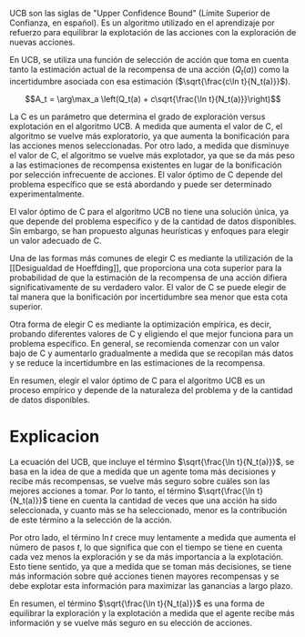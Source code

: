 
UCB son las siglas de "Upper Confidence Bound" (Límite Superior de Confianza, en español). Es un algoritmo utilizado en el aprendizaje por refuerzo para equilibrar la explotación de las acciones con la exploración de nuevas acciones. 

En UCB, se utiliza una función de selección de acción que toma en cuenta tanto la estimación actual de la recompensa de una acción ($Q_t(a)$) como la incertidumbre asociada con esa estimación ($\sqrt{\frac{c\ln t}{N_t(a)}}$). 

$$A_t = \arg\max_a \left(Q_t(a) + c\sqrt{\frac{\ln t}{N_t(a)}}\right)$$

La C es un parámetro que determina el grado de exploración versus explotación en el algoritmo UCB. A medida que aumenta el valor de C, el algoritmo se vuelve más exploratorio, ya que aumenta la bonificación para las acciones menos seleccionadas. Por otro lado, a medida que disminuye el valor de C, el algoritmo se vuelve más explotador, ya que se da más peso a las estimaciones de recompensa existentes en lugar de la bonificación por selección infrecuente de acciones. El valor óptimo de C depende del problema específico que se está abordando y puede ser determinado experimentalmente.

El valor óptimo de C para el algoritmo UCB no tiene una solución única, ya que depende del problema específico y de la cantidad de datos disponibles. Sin embargo, se han propuesto algunas heurísticas y enfoques para elegir un valor adecuado de C.

Una de las formas más comunes de elegir C es mediante la utilización de la [[Desigualdad de Hoeffding]], que proporciona una cota superior para la probabilidad de que la estimación de la recompensa de una acción difiera significativamente de su verdadero valor. El valor de C se puede elegir de tal manera que la bonificación por incertidumbre sea menor que esta cota superior.

Otra forma de elegir C es mediante la optimización empírica, es decir, probando diferentes valores de C y eligiendo el que mejor funciona para un problema específico. En general, se recomienda comenzar con un valor bajo de C y aumentarlo gradualmente a medida que se recopilan más datos y se reduce la incertidumbre en las estimaciones de la recompensa.

En resumen, elegir el valor óptimo de C para el algoritmo UCB es un proceso empírico y depende de la naturaleza del problema y de la cantidad de datos disponibles.

# Explicacion

La ecuación del UCB, que incluye el término $\sqrt{\frac{\ln t}{N_t(a)}}$, se basa en la idea de que a medida que un agente toma más decisiones y recibe más recompensas, se vuelve más seguro sobre cuáles son las mejores acciones a tomar. Por lo tanto, el término $\sqrt{\frac{\ln t}{N_t(a)}}$ tiene en cuenta la cantidad de veces que una acción ha sido seleccionada, y cuanto más se ha seleccionado, menor es la contribución de este término a la selección de la acción.

Por otro lado, el término $\ln t$ crece muy lentamente a medida que aumenta el número de pasos $t$, lo que significa que con el tiempo se tiene en cuenta cada vez menos la exploración y se da más importancia a la explotación. Esto tiene sentido, ya que a medida que se toman más decisiones, se tiene más información sobre qué acciones tienen mayores recompensas y se debe explotar esta información para maximizar las ganancias a largo plazo.

En resumen, el término $\sqrt{\frac{\ln t}{N_t(a)}}$ es una forma de equilibrar la exploración y la explotación a medida que el agente recibe más información y se vuelve más seguro en su elección de acciones.